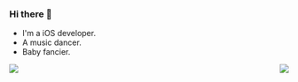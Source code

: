 ### Hi there 👋

- I'm a iOS developer.
- A music dancer.
- Baby fancier.

<p float="left">
  <img align="left" src="https://github-readme-stats.vercel.app/api?username=mattt&show_icons=true&icon_color=CE1D2D&text_color=718096&bg_color=ffffff"/>
  <img align="right" src="https://github-readme-stats.vercel.app/api/top-langs/?username=mattt"/> 
</p>

<!--
**pmtao/pmtao** is a ✨ _special_ ✨ repository because its `README.md` (this file) appears on your GitHub profile.

Here are some ideas to get you started:

- 🔭 I’m currently working on ...
- 🌱 I’m currently learning ...
- 👯 I’m looking to collaborate on ...
- 🤔 I’m looking for help with ...
- 💬 Ask me about ...
- 📫 How to reach me: ...
- 😄 Pronouns: ...
- ⚡ Fun fact: ...
-->
